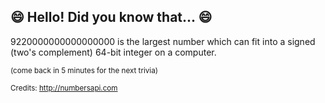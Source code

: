 ## 😄 Hello! Did you know that... 😄
9220000000000000000 is the largest number which can fit into a signed (two's complement) 64-bit integer on a computer.

<sup>(come back in 5 minutes for the next trivia)</sup>


<sup>Credits: http://numbersapi.com</sup>
